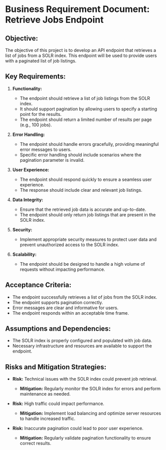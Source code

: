 # Business Requirement Document: Retrieve Jobs Endpoint

## Objective:
The objective of this project is to develop an API endpoint that retrieves a list of jobs from a SOLR index. This endpoint will be used to provide users with a paginated list of job listings.

## Key Requirements:

1. **Functionality:**
   - The endpoint should retrieve a list of job listings from the SOLR index.
   - It should support pagination by allowing users to specify a starting point for the results.
   - The endpoint should return a limited number of results per page (e.g., 100 jobs).

2. **Error Handling:**
   - The endpoint should handle errors gracefully, providing meaningful error messages to users.
   - Specific error handling should include scenarios where the pagination parameter is invalid.

3. **User Experience:**
   - The endpoint should respond quickly to ensure a seamless user experience.
   - The response should include clear and relevant job listings.

4. **Data Integrity:**
   - Ensure that the retrieved job data is accurate and up-to-date.
   - The endpoint should only return job listings that are present in the SOLR index.

5. **Security:**
   - Implement appropriate security measures to protect user data and prevent unauthorized access to the SOLR index.

6. **Scalability:**
   - The endpoint should be designed to handle a high volume of requests without impacting performance.

## Acceptance Criteria:

- The endpoint successfully retrieves a list of jobs from the SOLR index.
- The endpoint supports pagination correctly.
- Error messages are clear and informative for users.
- The endpoint responds within an acceptable time frame.

## Assumptions and Dependencies:

- The SOLR index is properly configured and populated with job data.
- Necessary infrastructure and resources are available to support the endpoint.

## Risks and Mitigation Strategies:

- **Risk:** Technical issues with the SOLR index could prevent job retrieval.
  - **Mitigation:** Regularly monitor the SOLR index for errors and perform maintenance as needed.

- **Risk:** High traffic could impact performance.
  - **Mitigation:** Implement load balancing and optimize server resources to handle increased traffic.

- **Risk:** Inaccurate pagination could lead to poor user experience.
  - **Mitigation:** Regularly validate pagination functionality to ensure correct results.
